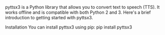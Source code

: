 pyttsx3 is a Python library that allows you to convert text to speech (TTS). It works offline and is compatible with both Python 2 and 3. Here's a brief introduction to getting started with pyttsx3.

Installation
You can install pyttsx3 using pip:
pip install pyttsx3

